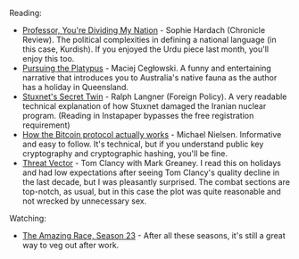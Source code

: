 <!--
.. link: 
.. description: 
.. tags: 
.. date: 2014/01/23 16:29:35
.. spellcheck_exceptions: cryptographic,Bitcoin,Cegłowski,Greaney,Hardach,Instapaper,Langner,Maciej,Stuxnet,Stuxnet's
.. title: Words and Pictures - December
.. slug: words-and-pictures-december
-->


Reading:

-   [Professor, You're Dividing My Nation](http://chronicle.com/article/Professor-Youre-Dividing-My/139893/) - Sophie Hardach (Chronicle Review). The political complexities in defining a national language (in this case, Kurdish). If you enjoyed the Urdu piece last month, you'll enjoy this too.
-   [Pursuing the Platypus](http://idlewords.com/2013/12/pursuing_the_platypus.htm) - Maciej Cegłowski. A funny and entertaining narrative that introduces you to Australia's native fauna as the author has a holiday in Queensland.
-   [Stuxnet's Secret Twin](http://foreignpolicy.com/2013/11/19/stuxnets-secret-twin/) - Ralph Langner (Foreign Policy). A very readable technical explanation of how Stuxnet damaged the Iranian nuclear program. (Reading in Instapaper bypasses the free registration requirement)
-   [How the Bitcoin protocol actually works](http://www.michaelnielsen.org/ddi/how-the-bitcoin-protocol-actually-works/) - Michael Nielsen. Informative and easy to follow. It's technical, but if you understand public key cryptography and cryptographic hashing, you'll be fine.
-   [Threat Vector](http://www.tomclancy.com/book_display.php?isbn13=9780399160455) - Tom Clancy with Mark Greaney. I read this on holidays and had low expectations after seeing Tom Clancy's quality decline in the last decade, but I was pleasantly surprised. The combat sections are top-notch, as usual, but in this case the plot was quite reasonable and not wrecked by unnecessary sex.

Watching:

-   [The Amazing Race, Season 23](https://en.wikipedia.org/wiki/The_Amazing_Race_23) - After all these seasons, it's still a great way to veg out after work.

